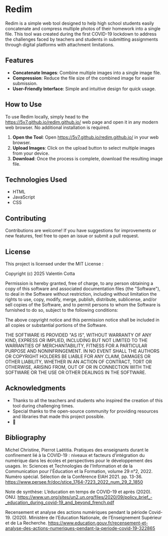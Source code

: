 # Redim

Redim is a simple web tool designed to help high school students easily concatenate and compress multiple photos of their homework into a single file. This tool was created during the first COVID-19 lockdown to address the challenges faced by teachers and students in submitting assignments through digital platforms with attachment limitations.

## Features

- **Concatenate Images**: Combine multiple images into a single image file.
- **Compression**: Reduce the file size of the combined image for easier submission.
- **User-Friendly Interface**: Simple and intuitive design for quick usage.

## How to Use

To use Redim locally, simply head to the https://5v7.github.io/redim.github.io/ web page and open it in any modern web browser. No additional installation is required.

1. **Open the Tool**: Open https://5v7.github.io/redim.github.io/ in your web browser.
2. **Upload Images**: Click on the upload button to select multiple images from your device.
3. **Download**: Once the process is complete, download the resulting image file.

## Technologies Used

- HTML
- JavaScript
- CSS

## Contributing

Contributions are welcome! If you have suggestions for improvements or new features, feel free to open an issue or submit a pull request.

## License

This project is licensed under the MIT License :

Copyright (c) 2025 Valentin Cotta

Permission is hereby granted, free of charge, to any person obtaining a copy
of this software and associated documentation files (the "Software"), to deal
in the Software without restriction, including without limitation the rights
to use, copy, modify, merge, publish, distribute, sublicense, and/or sell
copies of the Software, and to permit persons to whom the Software is
furnished to do so, subject to the following conditions:

The above copyright notice and this permission notice shall be included in all
copies or substantial portions of the Software.

THE SOFTWARE IS PROVIDED "AS IS", WITHOUT WARRANTY OF ANY KIND, EXPRESS OR
IMPLIED, INCLUDING BUT NOT LIMITED TO THE WARRANTIES OF MERCHANTABILITY,
FITNESS FOR A PARTICULAR PURPOSE AND NONINFRINGEMENT. IN NO EVENT SHALL THE
AUTHORS OR COPYRIGHT HOLDERS BE LIABLE FOR ANY CLAIM, DAMAGES OR OTHER
LIABILITY, WHETHER IN AN ACTION OF CONTRACT, TORT OR OTHERWISE, ARISING FROM,
OUT OF OR IN CONNECTION WITH THE SOFTWARE OR THE USE OR OTHER DEALINGS IN THE
SOFTWARE.

## Acknowledgments

- Thanks to all the teachers and students who inspired the creation of this tool during challenging times.
- Special thanks to the open-source community for providing resources and libraries that made this project possible.
- 🐇

## Bibliography

Michel Christine, Pierrot Laëtitia. Pratiques des enseignants durant le confinement lié à la COVID-19 : niveaux et facteurs d’intégration du numérique dans les écoles et perspectives pour le développement des usages. In: Sciences et Technologies de l'Information et de la Communication pour l'Éducation et la Formation, volume 29 n°2, 2022. Numéro spécial. Sélection de la Conférence EIAH 2021. pp. 13-36. https://www.persee.fr/doc/stice_1764-7223_2022_num_29_2_1850

Note de synthèse: L’éducation en temps de COVID-19 et après (2020). ONU. https://www.un.org/sites/un2.un.org/files/2020/09/policy_brief_-_education_during_covid-19_and_beyond_french.pdf

Recensement et analyse des actions numériques pendant la période Covid-19. (2020). Ministère de l’Education Nationale, de l’Enseignement Supérieur et de La Recherche. https://www.education.gouv.fr/recensement-et-analyse-des-actions-numeriques-pendant-la-periode-covid-19-322865
